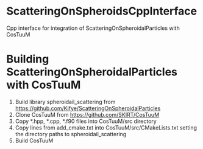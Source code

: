 # ScatteringOnSpheroidsCppInterface
Cpp interface for integration of ScatteringOnSpheroidalParticles with CosTuuM
# Building ScatteringOnSpheroidalParticles with CosTuuM
1. Build library spheroidail_scattering from https://github.com/Kifye/ScatteringOnSpheroidalParticles
2. Clone CosTuuM from https://github.com/SKIRT/CosTuuM
3. Copy \*.hpp, \*.cpp, \*.f90 files into CosTuuM/src directory
4. Copy lines from add_cmake.txt into  CosTuuM/src/CMakeLists.txt setting the directory paths to spheroidail_scattering
5. Build CosTuuM
